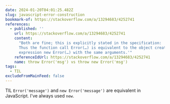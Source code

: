 ```yaml
---
date: 2024-01-20T04:01:25.482Z
slug: javascript-error-construction
bookmark-of: https://stackoverflow.com/a/13294683/4252741
references:
  - published: ''
    url: https://stackoverflow.com/a/13294683/4252741
    content:
      "Both are fine; this is explicitly stated in the specification: '...
      Thus the function call Error(…) is equivalent to the object creation
      expression new Error(…) with the same arguments.'"
    referenceIdUrl: https://stackoverflow.com/a/13294683/4252741
    name: throw Error('msg') vs throw new Error('msg')
tags:
  - TIL
excludeFromMainFeed: false
---
```


TIL `Error('message')` and `new Error('message')` are equivalent in JavaScript. I've always used `new`.
